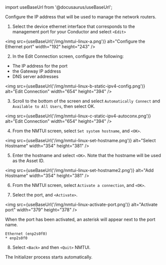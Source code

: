 <!---Set Conductor IP Address--->

import useBaseUrl from '@docusaurus/useBaseUrl';

Configure the IP address that will be used to manage the network routers.  

1. Select the device ethernet interface that corresponds to the management port for your Conductor and select `<Edit>`

<img src={useBaseUrl('/img/nmtui-linux-a.png')} alt="Configure the Ethernet port" width="192" height="243" />

2. In the Edit Connection screen, configure the following:
- The IP address for the port
- the Gateway IP address
- DNS server addresses

<img src={useBaseUrl('/img/nmtui-linux-b-static-ipv4-config.png')} alt="Edit Connection" width="654" height="394" />

3. Scroll to the bottom of the screen and select `Automatically Connect` and `Available to All Users`, then select OK. 

<img src={useBaseUrl('/img/nmtui-linux-c-static-ipv4-autoconx.png')} alt="Edit Connection" width="654" height="394" />

4. From the NMTUI screen, select `Set system hostname`, and `<OK>`.

<img src={useBaseUrl('/img/nmtui-linux-set-hostname.png')} alt="Select Hostname" width="354" height="381" />

5. Enter the hostname and select `<OK>`. Note that the hostname will be used as the Asset ID.

<img src={useBaseUrl('/img/nmtui-linux-set-hostname2.png')} alt="Add Hostname" width="354" height="381" />

6. From the NMTUI screen, select `Activate a connection`, and `<OK>`.

7. Select the port, and `<Activate>`. 

<img src={useBaseUrl('/img/nmtui-linux-activate-port.png')} alt="Activate port" width="379" height="378" />

 When the port has been activated, an asterisk will appear next to the port name.

```
Ethernet (enp2s0f0)
* enp2s0f0
```
8. Select `<Back>` and then `<Quit>` NMTUI.

The Initializer process starts automatically.
